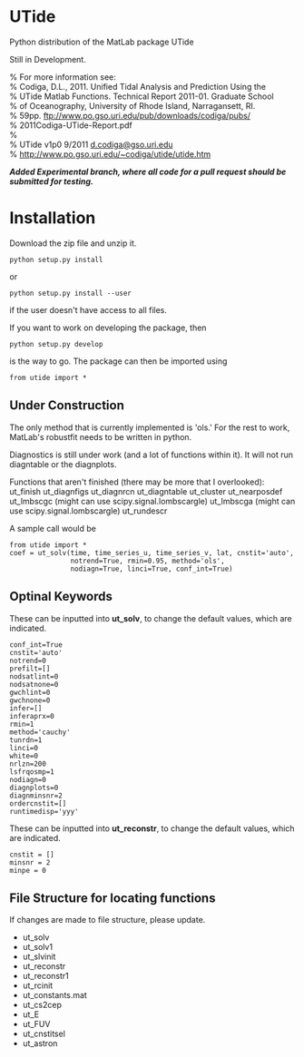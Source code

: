 UTide
=====

Python distribution of the MatLab package UTide

Still in Development.

% For more information see:  
% Codiga, D.L., 2011. Unified Tidal Analysis and Prediction Using the  
% UTide Matlab Functions. Technical Report 2011-01. Graduate School  
% of Oceanography, University of Rhode Island, Narragansett, RI.  
% 59pp. ftp://www.po.gso.uri.edu/pub/downloads/codiga/pubs/  
% 2011Codiga-UTide-Report.pdf  
%  
% UTide v1p0 9/2011 d.codiga@gso.uri.edu  
% http://www.po.gso.uri.edu/~codiga/utide/utide.htm  

***Added Experimental branch, where all code for a pull request should be submitted for testing.***

Installation
=====

Download the zip file and unzip it.

```
python setup.py install
```
or
```
python setup.py install --user
```
if the user doesn't have access to all files.

If you want to work on developing the package, then
```
python setup.py develop
```
is the way to go. The package can then be imported using
```
from utide import *
```


**Under Construction**
----
The only method that is currently implemented is 'ols.' For the rest to work,
MatLab's robustfit needs to be written in python.

Diagnostics is still under work (and a lot of functions within it). It will not
run diagntable or the diagnplots.

Functions that aren't finished (there may be more that I overlooked):
ut_finish
ut_diagnfigs
ut_diagnrcn
ut_diagntable
ut_cluster
ut_nearposdef
ut_lmbscgc (might can use scipy.signal.lombscargle)
ut_lmbscga (might can use scipy.signal.lombscargle)
ut_rundescr

A sample call would be
```
from utide import *
coef = ut_solv(time, time_series_u, time_series_v, lat, cnstit='auto',
               notrend=True, rmin=0.95, method='ols',
               nodiagn=True, linci=True, conf_int=True)
```


**Optinal Keywords**
----
These can be inputted into **ut_solv**, to change the default values, which are
indicated.

    conf_int=True
    cnstit='auto'
    notrend=0
    prefilt=[]
    nodsatlint=0
    nodsatnone=0
    gwchlint=0
    gwchnone=0
    infer=[]
    inferaprx=0
    rmin=1
    method='cauchy'
    tunrdn=1
    linci=0
    white=0
    nrlzn=200
    lsfrqosmp=1
    nodiagn=0
    diagnplots=0
    diagnminsnr=2
    ordercnstit=[]
    runtimedisp='yyy'

These can be inputted into **ut_reconstr**, to change the default values, which are
indicated.

    cnstit = []
    minsnr = 2
    minpe = 0


**File Structure for locating functions**
----
If changes are made to file structure, please update.

- ut_solv
- ut_solv1
- ut_slvinit
- ut_reconstr
- ut_reconstr1
- ut_rcinit
- ut_constants.mat
- ut_cs2cep
- ut_E
- ut_FUV
- ut_cnstitsel
- ut_astron
